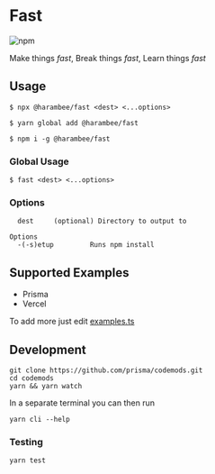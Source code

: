 # Fast

![npm](https://img.shields.io/npm/v/@harambee/fast?style=flat-square)

Make things _fast_, Break things _fast_, Learn things _fast_

## Usage


```shell
$ npx @harambee/fast <dest> <...options>

$ yarn global add @harambee/fast

$ npm i -g @harambee/fast
```
### Global Usage
```shell
$ fast <dest> <...options>
```
### Options
```shell
  dest     (optional) Directory to output to
```

```shell
Options
  -(-s)etup         Runs npm install
```
## Supported Examples
- Prisma
- Vercel

To add more just edit [examples.ts](./src/examples.ts)
## Development

```shell
git clone https://github.com/prisma/codemods.git
cd codemods
yarn && yarn watch
```

In a separate terminal you can then run

```shell
yarn cli --help
```

### Testing

```shell
yarn test
```
